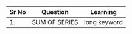 |Sr No | Question    | Learning |
|---------|------------|-----------|
|1. | SUM OF SERIES |long keyword| 